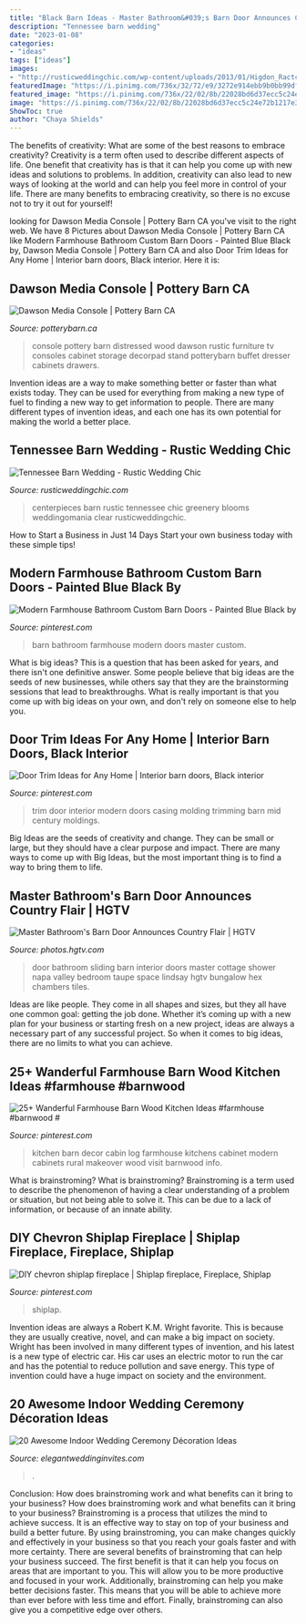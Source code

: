 ```yaml
---
title: "Black Barn Ideas - Master Bathroom&#039;s Barn Door Announces Country Flair"
description: "Tennessee barn wedding"
date: "2023-01-08"
categories:
- "ideas"
tags: ["ideas"]
images:
- "http://rusticweddingchic.com/wp-content/uploads/2013/01/Higdon_Ractchford_Bamber_Photography_0525djbratchford4223_low.jpg"
featuredImage: "https://i.pinimg.com/736x/32/72/e9/3272e914ebb9b0bb99df163d15657916.jpg"
featured_image: "https://i.pinimg.com/736x/22/02/8b/22028bd6d37ecc5c24e72b1217e3ca4b.jpg"
image: "https://i.pinimg.com/736x/22/02/8b/22028bd6d37ecc5c24e72b1217e3ca4b.jpg"
ShowToc: true
author: "Chaya Shields"
---
```



The benefits of creativity: What are some of the best reasons to embrace creativity?
Creativity is a term often used to describe different aspects of life. One benefit that creativity has is that it can help you come up with new ideas and solutions to problems. In addition, creativity can also lead to new ways of looking at the world and can help you feel more in control of your life. There are many benefits to embracing creativity, so there is no excuse not to try it out for yourself!

	

		
looking for Dawson Media Console | Pottery Barn CA you've visit to the right web. We have 8 Pictures about Dawson Media Console | Pottery Barn CA like Modern Farmhouse Bathroom Custom Barn Doors - Painted Blue Black by, Dawson Media Console | Pottery Barn CA and also Door Trim Ideas for Any Home | Interior barn doors, Black interior. Here it is:
		
    
## Dawson Media Console | Pottery Barn CA

<img loading=lazy src="http://www.potterybarn.ca/core/media/media.nl?id=3248321&amp;c=3572911&amp;h=58fb5973e02f18891105&amp;resizeid=25&amp;resizeh=1200&amp;resizew=1200" onerror="this.onerror=null;this.src='https://tse2.mm.bing.net/th?id=OIP.2H6tZKjp4r1xEY8ptEfgvAHaGq&amp;pid=15.1';" alt="Dawson Media Console | Pottery Barn CA">

_Source: potterybarn.ca_

>console pottery barn distressed wood dawson rustic furniture tv consoles cabinet storage decorpad stand potterybarn buffet dresser cabinets drawers. 

	

Invention ideas are a way to make something better or faster than what exists today. They can be used for everything from making a new type of fuel to finding a new way to get information to people. There are many different types of invention ideas, and each one has its own potential for making the world a better place.

    
## Tennessee Barn Wedding - Rustic Wedding Chic

<img loading=lazy src="http://rusticweddingchic.com/wp-content/uploads/2013/01/Higdon_Ractchford_Bamber_Photography_0525djbratchford4223_low.jpg" onerror="this.onerror=null;this.src='https://tse3.mm.bing.net/th?id=OIP.apB3iSHY6negFgpeQuU6vQHaLH&amp;pid=15.1';" alt="Tennessee Barn Wedding - Rustic Wedding Chic">

_Source: rusticweddingchic.com_

>centerpieces barn rustic tennessee chic greenery blooms weddingomania clear rusticweddingchic. 

	

How to Start a Business in Just 14 Days
Start your own business today with these simple tips!

    
## Modern Farmhouse Bathroom Custom Barn Doors - Painted Blue Black By

<img loading=lazy src="https://i.pinimg.com/736x/32/72/e9/3272e914ebb9b0bb99df163d15657916.jpg" onerror="this.onerror=null;this.src='https://tse4.mm.bing.net/th?id=OIP.a72uIsC7Wt7dD6Aw4sTMYAHaJ4&amp;pid=15.1';" alt="Modern Farmhouse Bathroom Custom Barn Doors - Painted Blue Black by">

_Source: pinterest.com_

>barn bathroom farmhouse modern doors master custom. 

	

What is big ideas?
This is a question that has been asked for years, and there isn't one definitive answer. Some people believe that big ideas are the seeds of new businesses, while others say that they are the brainstorming sessions that lead to breakthroughs. What is really important is that you come up with big ideas on your own, and don't rely on someone else to help you.

    
## Door Trim Ideas For Any Home | Interior Barn Doors, Black Interior

<img loading=lazy src="https://i.pinimg.com/736x/b5/89/4d/b5894d2647688061888d684ab6240aa2.jpg" onerror="this.onerror=null;this.src='https://tse3.mm.bing.net/th?id=OIP.Wpx33Zohg70iMnS5BFNIhQHaLJ&amp;pid=15.1';" alt="Door Trim Ideas for Any Home | Interior barn doors, Black interior">

_Source: pinterest.com_

>trim door interior modern doors casing molding trimming barn mid century moldings. 

	

Big Ideas are the seeds of creativity and change. They can be small or large, but they should have a clear purpose and impact. There are many ways to come up with Big Ideas, but the most important thing is to find a way to bring them to life.

    
## Master Bathroom&#039;s Barn Door Announces Country Flair | HGTV

<img loading=lazy src="https://hgtvhome.sndimg.com/content/dam/images/hgtv/fullset/2015/7/1/1/Lindsay-Chambers_Small-Spaces_2.jpg.rend.hgtvcom.616.924.suffix/1435801565098.jpeg" onerror="this.onerror=null;this.src='https://tse4.mm.bing.net/th?id=OIP.iD7jMxCgC_E2FE8ZEglFtwHaLH&amp;pid=15.1';" alt="Master Bathroom&#039;s Barn Door Announces Country Flair | HGTV">

_Source: photos.hgtv.com_

>door bathroom sliding barn interior doors master cottage shower napa valley bedroom taupe space lindsay hgtv bungalow hex chambers tiles. 

	

Ideas are like people. They come in all shapes and sizes, but they all have one common goal: getting the job done. Whether it’s coming up with a new plan for your business or starting fresh on a new project, ideas are always a necessary part of any successful project. So when it comes to big ideas, there are no limits to what you can achieve.

    
## 25+ Wanderful Farmhouse Barn Wood Kitchen Ideas #farmhouse #barnwood #

<img loading=lazy src="https://i.pinimg.com/736x/af/15/55/af155549f06bf249b1da64411566137c.jpg" onerror="this.onerror=null;this.src='https://tse3.mm.bing.net/th?id=OIP.lJw30oUVwkAmok1-Gjl_ngHaO9&amp;pid=15.1';" alt="25+ Wanderful Farmhouse Barn Wood Kitchen Ideas #farmhouse #barnwood #">

_Source: pinterest.com_

>kitchen barn decor cabin log farmhouse kitchens cabinet modern cabinets rural makeover wood visit barnwood info. 

	

What is brainstroming?
What is brainstroming? Brainstroming is a term used to describe the phenomenon of having a clear understanding of a problem or situation, but not being able to solve it. This can be due to a lack of information, or because of an innate ability.

    
## DIY Chevron Shiplap Fireplace | Shiplap Fireplace, Fireplace, Shiplap

<img loading=lazy src="https://i.pinimg.com/736x/22/02/8b/22028bd6d37ecc5c24e72b1217e3ca4b.jpg" onerror="this.onerror=null;this.src='https://tse4.mm.bing.net/th?id=OIP.g0nPH5p_yQky0HePQQuYtAHaJ3&amp;pid=15.1';" alt="DIY chevron shiplap fireplace | Shiplap fireplace, Fireplace, Shiplap">

_Source: pinterest.com_

>shiplap. 

	

Invention ideas are always a Robert K.M. Wright favorite. This is because they are usually creative, novel, and can make a big impact on society. Wright has been involved in many different types of invention, and his latest is a new type of electric car. His car uses an electric motor to run the car and has the potential to reduce pollution and save energy. This type of invention could have a huge impact on society and the environment.

    
## 20 Awesome Indoor Wedding Ceremony Décoration Ideas

<img loading=lazy src="https://www.elegantweddinginvites.com/wedding-blog/wp-content/uploads/2015/12/romantic-indoor-barn-wedding-ceremonies-with-lights1.jpg" onerror="this.onerror=null;this.src='https://tse4.mm.bing.net/th?id=OIP.1ulZ1fpR-OrxSx3O1NqJlwHaLI&amp;pid=15.1';" alt="20 Awesome Indoor Wedding Ceremony Décoration Ideas">

_Source: elegantweddinginvites.com_

>. 

	

Conclusion: How does brainstroming work and what benefits can it bring to your business?
How does brainstroming work and what benefits can it bring to your business? Brainstroming is a process that utilizes the mind to achieve success. It is an effective way to stay on top of your business and build a better future. By using brainstroming, you can make changes quickly and effectively in your business so that you reach your goals faster and with more certainty. There are several benefits of brainstroming that can help your business succeed. The first benefit is that it can help you focus on areas that are important to you. This will allow you to be more productive and focused in your work. Additionally, brainstroming can help you make better decisions faster. This means that you will be able to achieve more than ever before with less time and effort. Finally, brainstroming can also give you a competitive edge over others.


